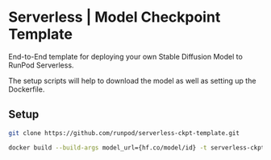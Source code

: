 # Serverless | Model Checkpoint Template

End-to-End template for deploying your own Stable Diffusion Model to RunPod Serverless.

The setup scripts will help to download the model as well as setting up the Dockerfile.

## Setup

```BASH
git clone https://github.com/runpod/serverless-ckpt-template.git

docker build --build-args model_url={hf.co/model/id} -t serverless-ckpt-template .
```
